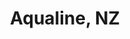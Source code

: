---
title: "Aqualine, NZ"
companyName: "Splashbox"
projectURL: "https://aqualine.co.nz/"
description: "Aqualine, a leading plumbing distributor in New Zealand with a rich legacy dating back to the 1940s.
Aqualine is dedicated to achieving consistent and profitable growth by developing high-quality, market leading brands in the plumbing industry. They operate from their headquarters in Henderson, Auckland, with products available through over 600 plumbing and building merchants nationwide."
image: "civiq.png"
techStack:
  - "Shopify 2.0 Custom Theme"
  - "Liquid"
  - "JSON"
  - "HTML"
  - "CSS"
  - "JS"
  - "JQuery"
plugins:
  - "Store Locator App"
  - "Owl Slider Js"
---